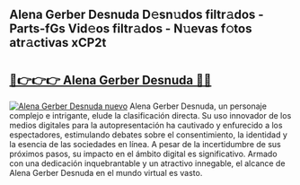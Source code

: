 ## Alena Gerber Desnuda D𝚎sn𝚞dos filtr𝚊dos - Parts-fGs Vid𝚎os filtr𝚊dos - N𝚞evas f𝚘tos atr𝚊ctivas xCP2t

# <h2><a href="http://mb0gu8.tromn.icu/?c=Alena+Gerber+Desnuda">🔗👉👉👉 Alena Gerber Desnuda 🔗🔗</a></h2>

[![Alena Gerber Desnuda nuevo](https://i.imgur.com/pEAQMta.gif)](http://mb0gu8.tromn.icu/?c=Alena+Gerber+Desnuda)
Alena Gerber Desnuda, un personaje complejo e intrigante, elude la clasificación directa. Su uso innovador de los medios digitales para la autopresentación ha cautivado y enfurecido a los espectadores, estimulando debates sobre el consentimiento, la identidad y la esencia de las sociedades en línea. A pesar de la incertidumbre de sus próximos pasos, su impacto en el ámbito digital es significativo. Armado con una dedicación inquebrantable y un atractivo innegable, el alcance de Alena Gerber Desnuda en el mundo virtual es vasto.
